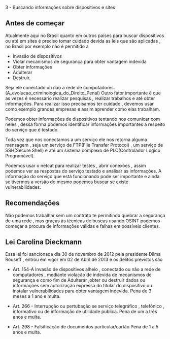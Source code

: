 3 - Buscando informações sobre dispositivos e sites

## Antes de começar

Atualmente aqui no Brasil quanto em outros países para buscar dispositivos ou até em sites é preciso tomar cuidado devida as leis que são aplicadas , no Brasil por exemplo não é permitido a
- Invasão de dispositivos
- Violar mecanismos de segurança para obter vantagem indevida
- Obter informações
- Adulterar
- Destruir.

Seja ele conectado ou não a rede de computadores. (A_evolucao_criminologica_do_Direito_Penal) Outro fator importante é que as vezes é necessario realizar pesquisas , realizar trabalhos e até obter informações. Para realizar isso precisamos ter cuidado , devemos usar como exemplo grandes empresas e assim aprender como elas trabalham.

Podemos obter informações de dispositivos tentando nos comunicar com neles , dessa forma podemos identificar informações importantes a respeito do serviço que é testado.

Toda vez que nos conectamos a um serviço ele nos retorna alguma mensagem , seja um serviço de FTP(File Transfer Protocol) , um serviço de SSH(Secure Shell) e até um sistema complexo de PLC(Controlador Logico Programável).

Podemos usar o netcat para realizar testes , abrir conexões , assim podemos ver as respostas do serviço testado e analisar as informações. A informação do serviço que está funcionando pode ser importante e ainda se tivermos a versão do mesmo podemos buscar se existe vulnerabilidades.


## Recomendações
Não podemos trabalhar sem um contrato te permitindo quebrar a segurança de uma rede , mas graças às técnicas de buscas usando OSINT podemos começar a procura de informações válidas e falhas em possíveis clientes.

## Lei Carolina Dieckmann
Essa lei foi sancionada dia 30 de novembro de 2012 pela presidente Dilma Rouseff , entrou em vigor em 02 de Abril de 2013 e os delitos previstos são
- Art. 154-A Invasão de dispositivos alheio , conectado ou não a rede de computadores , mediante violação de indevida de mecanismos de segurança e como fim de Adulterar ,obter ou destruir dados ou informações sem autorização expressa do titular do dispositivo ou instalar vulnerabilidades para obter vantagem indevida. Pena de 3 meses a 1 ano e multa.

- Art. 266 - Interrupção ou pertubação se serviço telegráfico , telefônico , informativo ou de informação de utilidade publica. Pena de um a três anos e multa.

- Art. 298 - Falsificação de documentos particular/cartão Pena de 1 a 5 anos e multa.
